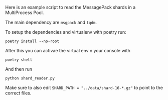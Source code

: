 Here is an example script to read the MessagePack shards in a MultiProcess Pool.

The main dependency are `msgpack` and `tqdm`. 

To setup the dependencies and virtualenv with poetry run:

    poetry install --no-root

After this you can activae the virtual env n your console with

    poetry shell

And then run 

    python shard_reader.py


Make sure to also edit `SHARD_PATH = "../data/shard-16-*.gz"` to point to the correct files.
